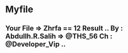 # Myfile
Your File => Zhrfa == 12 Result .. 
By : Abdullh.R.Salih => @THS_56
Ch : @Developer_Vip ..
-------------------------------------
